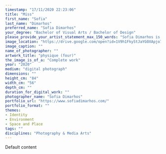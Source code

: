 ```yaml
---
timestamp: "17/11/2020 22:23:06"
title: "Miss"
first_name: "Sofia"
last_name: "Dimarhos"
preferred_name: "Sofia Dimarhos"
your_degree: "Bachelor of Visual Arts / Bachelor of Design"
please_provide_your_artist_statement_max_150_words: "Sofia Dimarhos is an Australian artist who works in photography and design. Her artistic practice explores the conceptual process of abstraction, focusing on the celebration of form, personal memories and the perception of reality. She utilises a range of media from analogue and digital photography to video and sculpture. Sofia has completed her Bachelor of Visual Arts majoring in Photomedia in 2020, and will complete her Bachelor of Design in 2021 at the Australian National University School of Art and Design."
image_location: "https://drive.google.com/open?id=1V9h1FkyStJaYG0XApjo7W8wPkSt0YRdM"
image_caption: ""
name_of_photographer: ""
artwork_title: "physique (four)"
the_image_is_of_a: "Complete work"
year: "2020"
medium: "digital photograph"
dimensions: ""
height_cm: "84"
width_cm: "56"
depth_cm: ""
duration_for_digital_work: ""
photographer_name: "Sofia Dimarhos"
portfolio_url: "https://www.sofiadimarhos.com/"
portfolio_format: ""
themes:
- Identity
- Environment
- Space and Place
tags: ""
disciplines: "Photography & Media Arts"
---
```


Default content